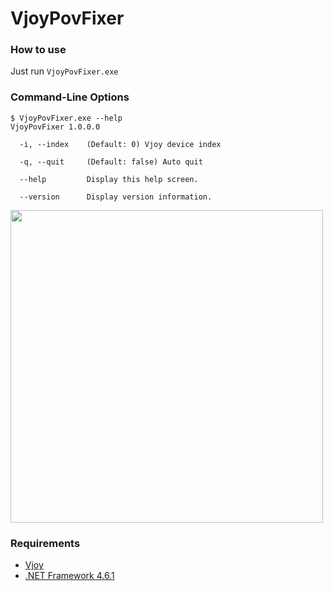 # VjoyPovFixer

### How to use
Just run `VjoyPovFixer.exe`

### Command-Line Options
```
$ VjoyPovFixer.exe --help
VjoyPovFixer 1.0.0.0

  -i, --index    (Default: 0) Vjoy device index

  -q, --quit     (Default: false) Auto quit

  --help         Display this help screen.

  --version      Display version information.
```


<img src="https://i.imgur.com/nmElf2R.png" width=500>

### Requirements
- [Vjoy](http://headsoft.com.au/index.php?category=vjoy)
- [.NET Framework 4.6.1](https://www.microsoft.com/en-us/download/details.aspx?id=49982)
